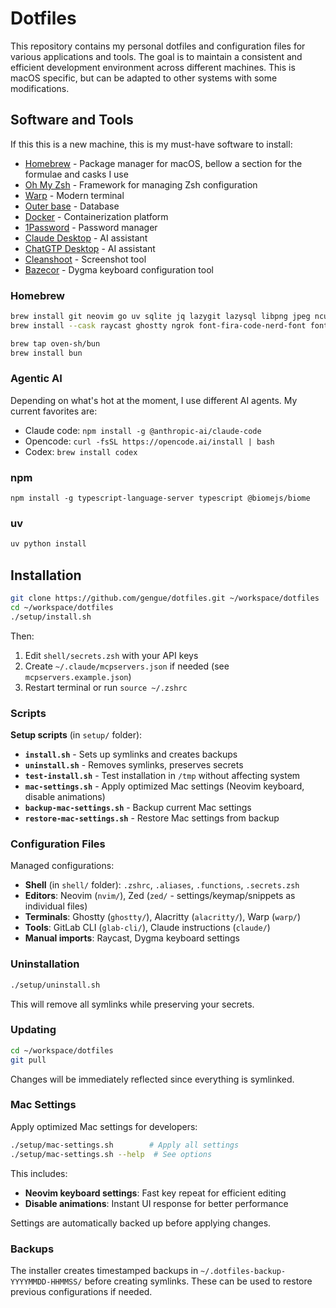 # Dotfiles

This repository contains my personal dotfiles and configuration files for various applications and tools. The goal is to maintain a consistent and efficient development environment across different machines. This is macOS specific, but can be adapted to other systems with some modifications.

## Software and Tools

If this this is a new machine, this is my must-have software to install:

- [Homebrew](https://brew.sh/) - Package manager for macOS, bellow a section for the formulae and casks I use
- [Oh My Zsh](https://ohmyz.sh/#install) - Framework for managing Zsh configuration
- [Warp](https://app.warp.dev/get_warp?package=dmg) - Modern terminal
- [Outer base](https://www.outerbase.com/downloads/) - Database
- [Docker](https://docs.docker.com/desktop/setup/install/mac-install/) - Containerization platform
- [1Password](https://1password.com/downloads/mac) - Password manager
- [Claude Desktop](https://claude.ai/download) - AI assistant
- [ChatGTP Desktop](https://openai.com/chatgpt/desktop/) - AI assistant
- [Cleanshoot](https://licenses.cleanshot.com/download/cleanshotx) - Screenshot tool
- [Bazecor](https://github.com/Dygmalab/Bazecor) - Dygma keyboard configuration tool

### Homebrew

```bash
brew install git neovim go uv sqlite jq lazygit lazysql libpng jpeg ncurses chafa graphviz graphicsmagick tree-sitter fzf ripgrep fd gh glab 
brew install --cask raycast ghostty ngrok font-fira-code-nerd-font font-hack-nerd-font font-meslo-lg-nerd-font font-ibm-plex-mono 

brew tap oven-sh/bun
brew install bun

````

### Agentic AI 

Depending on what's hot at the moment, I use different AI agents. My current favorites are:

- Claude code: `npm install -g @anthropic-ai/claude-code` 
- Opencode: `curl -fsSL https://opencode.ai/install | bash`
- Codex: `brew install codex`

### npm

```
npm install -g typescript-language-server typescript @biomejs/biome
```

### uv

```bash
uv python install
````

## Installation

```bash
git clone https://github.com/gengue/dotfiles.git ~/workspace/dotfiles
cd ~/workspace/dotfiles
./setup/install.sh
```

Then:
1. Edit `shell/secrets.zsh` with your API keys
2. Create `~/.claude/mcpservers.json` if needed (see `mcpservers.example.json`)
3. Restart terminal or run `source ~/.zshrc`

### Scripts

**Setup scripts** (in `setup/` folder):
- **`install.sh`** - Sets up symlinks and creates backups
- **`uninstall.sh`** - Removes symlinks, preserves secrets
- **`test-install.sh`** - Test installation in `/tmp` without affecting system
- **`mac-settings.sh`** - Apply optimized Mac settings (Neovim keyboard, disable animations)
- **`backup-mac-settings.sh`** - Backup current Mac settings
- **`restore-mac-settings.sh`** - Restore Mac settings from backup

### Configuration Files

Managed configurations:
- **Shell** (in `shell/` folder): `.zshrc`, `.aliases`, `.functions`, `.secrets.zsh`
- **Editors**: Neovim (`nvim/`), Zed (`zed/` - settings/keymap/snippets as individual files)
- **Terminals**: Ghostty (`ghostty/`), Alacritty (`alacritty/`), Warp (`warp/`)
- **Tools**: GitLab CLI (`glab-cli/`), Claude instructions (`claude/`)
- **Manual imports**: Raycast, Dygma keyboard settings

### Uninstallation

```bash
./setup/uninstall.sh
```

This will remove all symlinks while preserving your secrets.

### Updating

```bash
cd ~/workspace/dotfiles
git pull
```

Changes will be immediately reflected since everything is symlinked.

### Mac Settings

Apply optimized Mac settings for developers:

```bash
./setup/mac-settings.sh        # Apply all settings
./setup/mac-settings.sh --help  # See options
```

This includes:
- **Neovim keyboard settings**: Fast key repeat for efficient editing
- **Disable animations**: Instant UI response for better performance

Settings are automatically backed up before applying changes.

### Backups

The installer creates timestamped backups in `~/.dotfiles-backup-YYYYMMDD-HHMMSS/` before creating symlinks. These can be used to restore previous configurations if needed.
